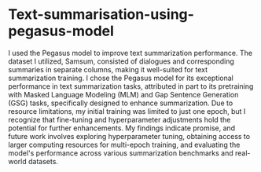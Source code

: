 # Text-summarisation-using-pegasus-model
 I used the Pegasus model to improve text summarization performance. The dataset I utilized, Samsum, consisted of dialogues and corresponding summaries in separate columns, making it well-suited for text summarization training. I chose the Pegasus model for its exceptional performance in text summarization tasks, attributed in part to its pretraining with Masked Language Modeling (MLM) and Gap Sentence Generation (GSG) tasks, specifically designed to enhance summarization. Due to resource limitations, my initial training was limited to just one epoch, but I recognize that fine-tuning and hyperparameter adjustments hold the potential for further enhancements. My findings indicate promise, and future work involves exploring hyperparameter tuning, obtaining access to larger computing resources for multi-epoch training, and evaluating the model's performance across various summarization benchmarks and real-world datasets.
